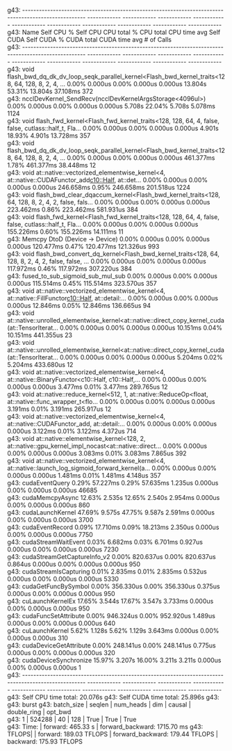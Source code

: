 g43: ----------------------------------------------------------------------------------------------------  ------------  ------------  ------------  ------------  ------------  ------------  ------------  ------------  ------------  ------------  
g43:                                                                                                 Name    Self CPU %      Self CPU   CPU total %     CPU total  CPU time avg     Self CUDA   Self CUDA %    CUDA total  CUDA time avg    # of Calls  
g43: ----------------------------------------------------------------------------------------------------  ------------  ------------  ------------  ------------  ------------  ------------  ------------  ------------  ------------  ------------  
g43: void flash_bwd_dq_dk_dv_loop_seqk_parallel_kernel<Flash_bwd_kernel_traits<128, 64, 128, 8, 2, 4, ...         0.00%       0.000us         0.00%       0.000us       0.000us       13.804s        53.31%       13.804s      37.108ms           372  
g43:                                             ncclDevKernel_SendRecv(ncclDevKernelArgsStorage<4096ul>)         0.00%       0.000us         0.00%       0.000us       0.000us        5.708s        22.04%        5.708s       5.078ms          1124  
g43: void flash_fwd_kernel<Flash_fwd_kernel_traits<128, 128, 64, 4, false, false, cutlass::half_t, Fla...         0.00%       0.000us         0.00%       0.000us       0.000us        4.901s        18.93%        4.901s      13.728ms           357  
g43: void flash_bwd_dq_dk_dv_loop_seqk_parallel_kernel<Flash_bwd_kernel_traits<128, 64, 128, 8, 2, 4, ...         0.00%       0.000us         0.00%       0.000us       0.000us     461.377ms         1.78%     461.377ms      38.448ms            12  
g43: void at::native::vectorized_elementwise_kernel<4, at::native::CUDAFunctor_add<c10::Half>, at::det...         0.00%       0.000us         0.00%       0.000us       0.000us     246.658ms         0.95%     246.658ms     201.518us          1224  
g43: void flash_bwd_clear_dqaccum_kernel<Flash_bwd_kernel_traits<128, 64, 128, 8, 2, 4, 2, false, fals...         0.00%       0.000us         0.00%       0.000us       0.000us     223.462ms         0.86%     223.462ms     581.931us           384  
g43: void flash_fwd_kernel<Flash_fwd_kernel_traits<128, 128, 64, 4, false, false, cutlass::half_t, Fla...         0.00%       0.000us         0.00%       0.000us       0.000us     155.226ms         0.60%     155.226ms      14.111ms            11  
g43:                                                                       Memcpy DtoD (Device -> Device)         0.00%       0.000us         0.00%       0.000us       0.000us     120.477ms         0.47%     120.477ms     121.326us           993  
g43: void flash_bwd_convert_dq_kernel<Flash_bwd_kernel_traits<128, 64, 128, 8, 2, 4, 2, false, false, ...         0.00%       0.000us         0.00%       0.000us       0.000us     117.972ms         0.46%     117.972ms     307.220us           384  
g43:                                                                     fused_to_sub_sigmoid_sub_mul_sub         0.00%       0.000us         0.00%       0.000us       0.000us     115.514ms         0.45%     115.514ms     323.570us           357  
g43: void at::native::vectorized_elementwise_kernel<4, at::native::FillFunctor<c10::Half>, at::detail:...         0.00%       0.000us         0.00%       0.000us       0.000us      12.846ms         0.05%      12.846ms     136.665us            94  
g43: void at::native::unrolled_elementwise_kernel<at::native::direct_copy_kernel_cuda(at::TensorIterat...         0.00%       0.000us         0.00%       0.000us       0.000us      10.151ms         0.04%      10.151ms     441.355us            23  
g43: void at::native::unrolled_elementwise_kernel<at::native::direct_copy_kernel_cuda(at::TensorIterat...         0.00%       0.000us         0.00%       0.000us       0.000us       5.204ms         0.02%       5.204ms     433.680us            12  
g43: void at::native::vectorized_elementwise_kernel<4, at::native::BinaryFunctor<c10::Half, c10::Half,...         0.00%       0.000us         0.00%       0.000us       0.000us       3.477ms         0.01%       3.477ms     289.765us            12  
g43: void at::native::reduce_kernel<512, 1, at::native::ReduceOp<float, at::native::func_wrapper_t<flo...         0.00%       0.000us         0.00%       0.000us       0.000us       3.191ms         0.01%       3.191ms     265.917us            12  
g43: void at::native::vectorized_elementwise_kernel<4, at::native::CUDAFunctor_add<float>, at::detail:...         0.00%       0.000us         0.00%       0.000us       0.000us       3.122ms         0.01%       3.122ms       4.372us           714  
g43: void at::native::elementwise_kernel<128, 2, at::native::gpu_kernel_impl_nocast<at::native::direct...         0.00%       0.000us         0.00%       0.000us       0.000us       3.083ms         0.01%       3.083ms       7.865us           392  
g43: void at::native::vectorized_elementwise_kernel<4, at::native::launch_log_sigmoid_forward_kernel(a...         0.00%       0.000us         0.00%       0.000us       0.000us       1.481ms         0.01%       1.481ms       4.148us           357  
g43:                                                                                       cudaEventQuery         0.29%      57.227ms         0.29%      57.635ms       1.235us       0.000us         0.00%       0.000us       0.000us         46685  
g43:                                                                                      cudaMemcpyAsync        12.63%        2.535s        12.65%        2.540s       2.954ms       0.000us         0.00%       0.000us       0.000us           860  
g43:                                                                                     cudaLaunchKernel        47.69%        9.575s        47.75%        9.587s       2.591ms       0.000us         0.00%       0.000us       0.000us          3700  
g43:                                                                                      cudaEventRecord         0.09%      17.710ms         0.09%      18.213ms       2.350us       0.000us         0.00%       0.000us       0.000us          7750  
g43:                                                                                  cudaStreamWaitEvent         0.03%       6.682ms         0.03%       6.701ms       0.927us       0.000us         0.00%       0.000us       0.000us          7230  
g43:                                                                          cudaStreamGetCaptureInfo_v2         0.00%     820.637us         0.00%     820.637us       0.864us       0.000us         0.00%       0.000us       0.000us           950  
g43:                                                                                cudaStreamIsCapturing         0.01%       2.835ms         0.01%       2.835ms       0.532us       0.000us         0.00%       0.000us       0.000us          5330  
g43:                                                                                  cudaGetFuncBySymbol         0.00%     356.330us         0.00%     356.330us       0.375us       0.000us         0.00%       0.000us       0.000us           950  
g43:                                                                                     cuLaunchKernelEx        17.65%        3.544s        17.67%        3.547s       3.733ms       0.000us         0.00%       0.000us       0.000us           950  
g43:                                                                                 cudaFuncSetAttribute         0.00%     946.324us         0.00%     952.920us       1.489us       0.000us         0.00%       0.000us       0.000us           640  
g43:                                                                                       cuLaunchKernel         5.62%        1.128s         5.62%        1.129s       3.643ms       0.000us         0.00%       0.000us       0.000us           310  
g43:                                                                               cudaDeviceGetAttribute         0.00%     248.141us         0.00%     248.141us       0.775us       0.000us         0.00%       0.000us       0.000us           320  
g43:                                                                                cudaDeviceSynchronize        15.97%        3.207s        16.00%        3.211s        3.211s       0.000us         0.00%       0.000us       0.000us             1  
g43: ----------------------------------------------------------------------------------------------------  ------------  ------------  ------------  ------------  ------------  ------------  ------------  ------------  ------------  ------------  
g43: Self CPU time total: 20.076s
g43: Self CUDA time total: 25.896s
g43: 
g43: burst
g43: 	  batch_size   |     seqlen     |   num_heads    |      dim       |     causal     |  double_ring   |    opt_bwd     
g43: 	      1        |     524288     |       40       |      128       |      True      |      True      |      True      
g43: 	Time: | forward: 465.33 s | forward_backward: 1715.70 ms
g43: 	TFLOPS| | forward: 189.03 TFLOPS | forward_backward: 179.44 TFLOPS | backward: 175.93 TFLOPS
